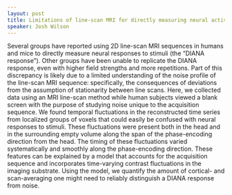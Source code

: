 ```yaml
---
layout: post
title: Limitations of line-scan MRI for directly measuring neural activity
speaker: Josh Wilson
---
```


Several groups have reported using 2D line-scan MRI sequences in humans and mice to directly measure neural responses to stimuli (the “DIANA response”). Other groups have been unable to replicate the DIANA response, even with higher field strengths and more repetitions. Part of this discrepancy is likely due to a limited understanding of the noise profile of the line-scan MRI sequence: specifically, the consequences of deviations from the assumption of stationarity between line scans. Here, we collected data using an MRI line-scan method while human subjects viewed a blank screen with the purpose of studying noise unique to the acquisition sequence. We found temporal fluctuations in the reconstructed time series from localized groups of voxels that could easily be confused with neural responses to stimuli. These fluctuations were present both in the head and in the surrounding empty volume along the span of the phase-encoding direction from the head. The timing of these fluctuations varied systematically and smoothly along the phase-encoding direction. These features can be explained by a model that accounts for the acquisition sequence and incorporates time-varying contrast fluctuations in the imaging substrate. Using the model, we quantify the amount of cortical- and scan-averaging one might need to reliably distinguish a DIANA response from noise.
